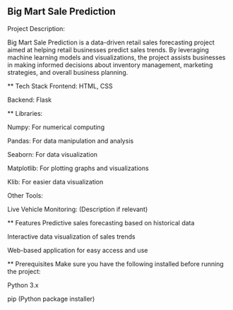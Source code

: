 ## Big Mart Sale Prediction


Project Description:


Big Mart Sale Prediction is a data-driven retail sales forecasting project aimed at helping retail businesses predict sales trends. By leveraging machine learning models and visualizations, the project assists businesses in making informed decisions about inventory management, marketing strategies, and overall business planning.

** Tech Stack
Frontend: HTML, CSS

Backend: Flask

** Libraries:

Numpy: For numerical computing

Pandas: For data manipulation and analysis

Seaborn: For data visualization

Matplotlib: For plotting graphs and visualizations

Klib: For easier data visualization

Other Tools:

Live Vehicle Monitoring: (Description if relevant)

** Features
Predictive sales forecasting based on historical data

Interactive data visualization of sales trends

Web-based application for easy access and use

** Prerequisites
Make sure you have the following installed before running the project:

Python 3.x

pip (Python package installer)
